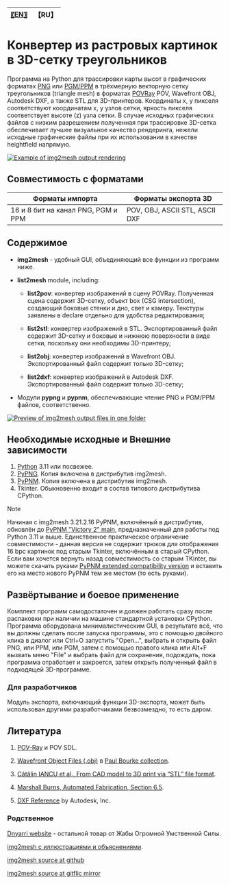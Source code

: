 
| [〖EN〗](README.md) | 【RU】 |
| ---- | ---- |

# Конвертер из растровых картинок в 3D-сетку треугольников  

Программа на Python для трассировки карты высот в графических форматах [PNG](http://www.libpng.org/pub/png/) или [PGM/PPM](https://dnyarri.github.io/pypnm.html) в трёхмерную векторную сетку треугольников (triangle mesh) в форматах [POVRay](https://www.povray.org/) POV, Wavefront OBJ, Autodesk DXF, а также STL для 3D-принтеров. Координаты x, y пикселя соответствуют координатам x, y узлов сетки, яркость пикселя соответствует высоте (z) узла сетки. В случае исходных графических файлов с низким разрешением полученная при трассировке 3D-сетка обеспечивает лучшее визуальное качество рендеринга, нежели исходные графические файлы при их использовании в качестве heightfield напрямую.  

[![Example of img2mesh output rendering](https://dnyarri.github.io/imgmesh/640/img2mesh.png "Example of img2mesh output rendering")](https://dnyarri.github.io/img2mesh.html)

## Совместимость с форматами

| Форматы импорта | Форматы экспорта 3D |
| ------ | ------ |
| 16 и 8 бит на канал PNG, PGM и PPM  | POV, OBJ, ASCII STL, ASCII DXF |

## Содержимое

- **img2mesh** - удобный GUI, объединяющий все функции из программ ниже.

- **list2mesh** module, including:

  - **list2pov**: конвертер изображений в сцену POVRay. Полученная сцена содержит 3D-сетку, объект box (CSG intersection), создающий боковые стенки и дно, свет и камеру. Текстуры заявлены в declare отдельно для удобства редактирования;

  - **list2stl**: конвертер изображений в STL. Экспортированный файл содержит 3D-сетку и боковые и нижнюю поверхности в виде сетки, поскольку они необходимы 3D-принтеру;

  - **list2obj**: конвертер изображений в Wavefront OBJ. Экспортированный файл содержит только 3D-сетку;

  - **list2dxf**: конвертер изображений в Autodesk DXF. Экспортированный файл содержит только 3D-сетку;

- Модули **pypng** и **pypnm**, обеспечивающие чтение PNG и PGM/PPM файлов, соответственно.

[![Preview of img2mesh output files in one folder](https://dnyarri.github.io/imgmesh/printscreen.png "Preview of img2mesh output files in one folder")](https://dnyarri.github.io/img2mesh.html)

## Необходимые исходные и Внешние зависимости

1. [Python](https://www.python.org/) 3.11 или посвежее.
2. [PyPNG](https://gitlab.com/drj11/pypng). Копия включена в дистрибутив img2mesh.
3. [PyPNM](https://pypi.org/project/PyPNM/). Копия включена в дистрибутив img2mesh.
4. Tkinter. Обыкновенно входит в состав типового дистрибутива CPython.

> [!NOTE]
> Начиная с img2mesh 3.21.2.16 PyPNM, включённый в дистрибутив, обновлён до [PyPNM "Victory 2" main](https://github.com/Dnyarri/PyPNM), предназначенный для работы под Python 3.11 и выше. Единственное практическое ограничение совместимости - данная версия не содержит трюков для отображения 16 bpc картинок под старым Tkinter, включённым в старый CPython. Если вам хочется вернуть назад совместимость со старым TKinter, вы можете скачать руками [PyPNM extended compatibility version](https://github.com/Dnyarri/PyPNM/tree/py34) и вставить его на место нового PyPNM тем же местом (то есть руками).

## Развёртывание и боевое применение

Комплект программ самодостаточен и должен работать сразу после распаковки при наличии на машине стандартной установки CPython. Программа оборудована минималистическим GUI, в результате всё, что вы должны сделать после запуска программы, это с помощью двойного клика в диалог или Ctrl+O запустить "Open...", выбрать и открыть файл PNG, или PPM, или PGM, затем с помощью правого клика или Alt+F вызвать меню "File" и выбрать файл для сохранения, подождать, пока программа отработает и закроется, затем открыть полученный файл в подходящей 3D-программе.

### Для разработчиков

Модуль экспорта, включающий функции 3D-экспорта, может быть использован другими разработчиками безвозмездно, то есть даром.

## Литература

1. [POV-Ray](https://www.povray.org/) и POV SDL.

2. [Wavefront Object Files (.obj)](https://paulbourke.net/dataformats/obj/obj_spec.pdf) в [Paul Bourke collection](https://paulbourke.net/dataformats/).

3. [Cătălin IANCU et al., From CAD model to 3D print via “STL” file format](https://www.utgjiu.ro/rev_mec/mecanica/pdf/2010-01/13_Catalin%20Iancu.pdf).

4. [Marshall Burns, Automated Fabrication, Section 6.5](https://www.fabbers.com/tech/STL_Format).

5. [DXF Reference](https://images.autodesk.com/adsk/files/autocad_2012_pdf_dxf-reference_enu.pdf) by Autodesk, Inc.

### Родственное

[Dnyarri website](https://dnyarri.github.io) - остальной товар от Жабы Огромной Умственной Силы.

[img2mesh с иллюстрациями и объяснениями](https://dnyarri.github.io/img2mesh.html).

[img2mesh source at github](https://github.com/Dnyarri/img2mesh)

[img2mesh source at gitflic mirror](https://gitflic.ru/project/dnyarri/img2mesh)
